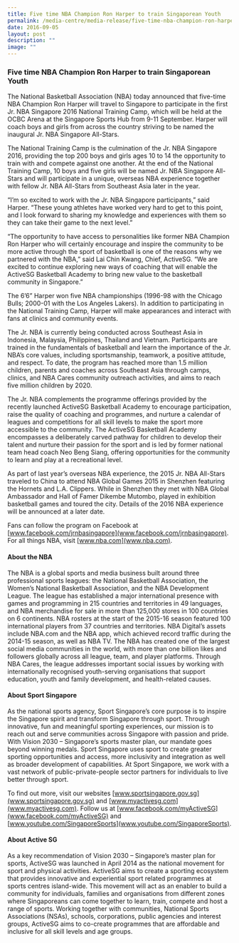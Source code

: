 ```yaml
---
title: Five time NBA Champion Ron Harper to train Singaporean Youth
permalink: /media-centre/media-release/five-time-nba-champion-ron-harper-to-train-singaporean-youth/
date: 2016-09-05
layout: post
description: ""
image: ""
---
```

### **Five time NBA Champion Ron Harper to train Singaporean Youth**
The National Basketball Association (NBA) today announced that five-time NBA Champion Ron Harper will travel to Singapore to participate in the first Jr. NBA Singapore 2016 National Training Camp, which will be held at the OCBC Arena at the Singapore Sports Hub from 9-11 September. Harper will coach boys and girls from across the country striving to be named the inaugural Jr. NBA Singapore All-Stars.  
  
The National Training Camp is the culmination of the Jr. NBA Singapore 2016, providing the top 200 boys and girls ages 10 to 14 the opportunity to train with and compete against one another. At the end of the National Training Camp, 10 boys and five girls will be named Jr. NBA Singapore All-Stars and will participate in a unique, overseas NBA experience together with fellow Jr. NBA All-Stars from Southeast Asia later in the year.  
  
“I’m so excited to work with the Jr. NBA Singapore participants,” said Harper. “These young athletes have worked very hard to get to this point, and I look forward to sharing my knowledge and experiences with them so they can take their game to the next level.”  
  
“The opportunity to have access to personalities like former NBA Champion Ron Harper who will certainly encourage and inspire the community to be more active through the sport of basketball is one of the reasons why we partnered with the NBA,” said Lai Chin Kwang, Chief, ActiveSG. “We are excited to continue exploring new ways of coaching that will enable the ActiveSG Basketball Academy to bring new value to the basketball community in Singapore.”  
  
The 6’6” Harper won five NBA championships (1996-98 with the Chicago Bulls; 2000-01 with the Los Angeles Lakers). In addition to participating in the National Training Camp, Harper will make appearances and interact with fans at clinics and community events.  
  
The Jr. NBA is currently being conducted across Southeast Asia in Indonesia, Malaysia, Philippines, Thailand and Vietnam. Participants are trained in the fundamentals of basketball and learn the importance of the Jr. NBA’s core values, including sportsmanship, teamwork, a positive attitude, and respect. To date, the program has reached more than 1.5 million children, parents and coaches across Southeast Asia through camps, clinics, and NBA Cares community outreach activities, and aims to reach five million children by 2020.  
  
The Jr. NBA complements the programme offerings provided by the recently launched ActiveSG Basketball Academy to encourage participation, raise the quality of coaching and programmes, and nurture a calendar of leagues and competitions for all skill levels to make the sport more accessible to the community. The ActiveSG Basketball Academy encompasses a deliberately carved pathway for children to develop their talent and nurture their passion for the sport and is led by former national team head coach Neo Beng Siang, offering opportunities for the community to learn and play at a recreational level.  
  
As part of last year’s overseas NBA experience, the 2015 Jr. NBA All-Stars traveled to China to attend NBA Global Games 2015 in Shenzhen featuring the Hornets and L.A. Clippers. While in Shenzhen they met with NBA Global Ambassador and Hall of Famer Dikembe Mutombo, played in exhibition basketball games and toured the city. Details of the 2016 NBA experience will be announced at a later date.  
  
Fans can follow the program on Facebook at [www.facebook.com/jrnbasingapore](www.facebook.com/jrnbasingapore). For all things NBA, visit [www.nba.com](www.nba.com).  
  
#### **About the NBA** 
The NBA is a global sports and media business built around three professional sports leagues: the National Basketball Association, the Women’s National Basketball Association, and the NBA Development League. The league has established a major international presence with games and programming in 215 countries and territories in 49 languages, and NBA merchandise for sale in more than 125,000 stores in 100 countries on 6 continents. NBA rosters at the start of the 2015-16 season featured 100 international players from 37 countries and territories. NBA Digital’s assets include NBA.com and the NBA app, which achieved record traffic during the 2014-15 season, as well as NBA TV. The NBA has created one of the largest social media communities in the world, with more than one billion likes and followers globally across all league, team, and player platforms. Through NBA Cares, the league addresses important social issues by working with internationally recognised youth-serving organisations that support education, youth and family development, and health-related causes.  
  
#### **About Sport Singapore**
As the national sports agency, Sport Singapore’s core purpose is to inspire the Singapore spirit and transform Singapore through sport. Through innovative, fun and meaningful sporting experiences, our mission is to reach out and serve communities across Singapore with passion and pride. With Vision 2030 – Singapore’s sports master plan, our mandate goes beyond winning medals. Sport Singapore uses sport to create greater sporting opportunities and access, more inclusivity and integration as well as broader development of capabilities. At Sport Singapore, we work with a vast network of public-private-people sector partners for individuals to live better through sport.  
  
To find out more, visit our websites [www.sportsingapore.gov.sg](www.sportsingapore.gov.sg) and [www.myactivesg.com](www.myactivesg.com). Follow us at [www.facebook.com/myActiveSG](www.facebook.com/myActiveSG) and [www.youtube.com/SingaporeSports](www.youtube.com/SingaporeSports).  
  
#### **About Active SG** 
As a key recommendation of Vision 2030 – Singapore’s master plan for sports, ActiveSG was launched in April 2014 as the national movement for sport and physical activities. ActiveSG aims to create a sporting ecosystem that provides innovative and experiential sport related programmes at sports centres island-wide. This movement will act as an enabler to build a community for individuals, families and organisations from different zones where Singaporeans can come together to learn, train, compete and host a range of sports. Working together with communities, National Sports Associations (NSAs), schools, corporations, public agencies and interest groups, ActiveSG aims to co-create programmes that are affordable and inclusive for all skill levels and age groups.